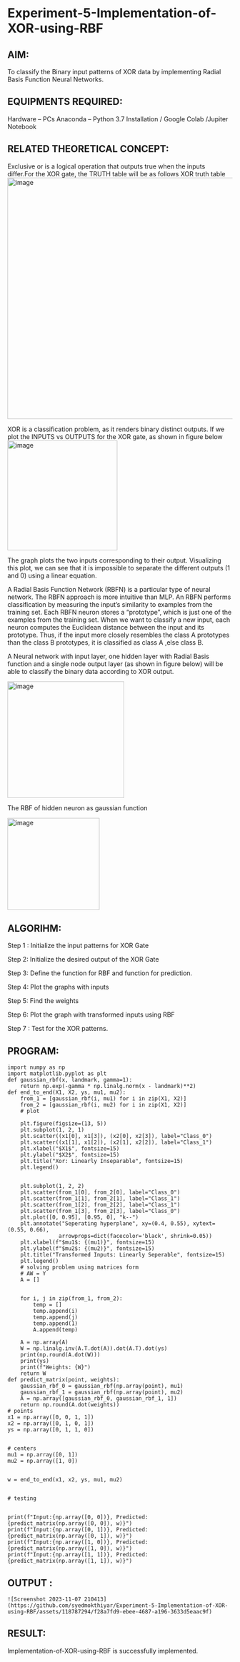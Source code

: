 # Experiment-5-Implementation-of-XOR-using-RBF

## AIM:
  To classify the Binary input patterns of XOR data  by implementing Radial Basis Function Neural Networks.
  
## EQUIPMENTS REQUIRED:

Hardware – PCs
Anaconda – Python 3.7 Installation / Google Colab /Jupiter Notebook

## RELATED THEORETICAL CONCEPT:
Exclusive or is a logical operation that outputs true when the inputs differ.For the XOR gate, the TRUTH table will be as follows
XOR truth table
<img width="541" alt="image" src="https://user-images.githubusercontent.com/112920679/201299438-5d1926f9-25e9-4f20-b392-1c112880ef56.png">

XOR is a classification problem, as it renders binary distinct outputs. If we plot the INPUTS vs OUTPUTS for the XOR gate, as shown in figure below
<img width="246" alt="image" src="https://user-images.githubusercontent.com/112920679/201299568-d9398233-71d8-41b3-8b08-a39d5b95e3f1.png">

The graph plots the two inputs corresponding to their output. Visualizing this plot, we can see that it is impossible to separate the different outputs (1 and 0) using a linear equation.

A Radial Basis Function Network (RBFN) is a particular type of neural network. The RBFN approach is more intuitive than MLP. An RBFN performs classification by measuring the input’s similarity to examples from the training set. Each RBFN neuron stores a “prototype”, which is just one of the examples from the training set. When we want to classify a new input, each neuron computes the Euclidean distance between the input and its prototype. Thus, if the input more closely resembles the class A prototypes than the class B prototypes, it is classified as class A ,else class B.


A Neural network with input layer, one hidden layer with Radial Basis function and a single node output layer (as shown in figure below) will be able to classify the binary data according to XOR output.

<img width="261" alt="image" src="https://user-images.githubusercontent.com/112920679/201300944-5510d7f4-ea0f-45ec-875d-87f463927e9d.png">

The RBF of hidden neuron as gaussian function 

<img width="206" alt="image" src="https://user-images.githubusercontent.com/112920679/201302321-a09f72e9-2352-4f88-838c-3324f6c5f57e.png">


## ALGORIHM:
Step 1 : Initialize the input patterns for XOR Gate

Step 2: Initialize the desired output of the XOR Gate

Step 3: Define the function for RBF and function for prediction.

Step 4: Plot the graphs with inputs

Step 5: Find the weights

Step 6: Plot the graph with transformed inputs using RBF

Step 7 : Test for the XOR patterns.

## PROGRAM:
```
import numpy as np
import matplotlib.pyplot as plt
def gaussian_rbf(x, landmark, gamma=1):
    return np.exp(-gamma * np.linalg.norm(x - landmark)**2)
def end_to_end(X1, X2, ys, mu1, mu2):
    from_1 = [gaussian_rbf(i, mu1) for i in zip(X1, X2)]
    from_2 = [gaussian_rbf(i, mu2) for i in zip(X1, X2)]
    # plot
    
    plt.figure(figsize=(13, 5))
    plt.subplot(1, 2, 1)
    plt.scatter((x1[0], x1[3]), (x2[0], x2[3]), label="Class_0")
    plt.scatter((x1[1], x1[2]), (x2[1], x2[2]), label="Class_1")
    plt.xlabel("$X1$", fontsize=15)
    plt.ylabel("$X2$", fontsize=15)
    plt.title("Xor: Linearly Inseparable", fontsize=15)
    plt.legend()


    plt.subplot(1, 2, 2)
    plt.scatter(from_1[0], from_2[0], label="Class_0")
    plt.scatter(from_1[1], from_2[1], label="Class_1")
    plt.scatter(from_1[2], from_2[2], label="Class_1")
    plt.scatter(from_1[3], from_2[3], label="Class_0")
    plt.plot([0, 0.95], [0.95, 0], "k--")
    plt.annotate("Seperating hyperplane", xy=(0.4, 0.55), xytext=(0.55, 0.66),
                arrowprops=dict(facecolor='black', shrink=0.05))
    plt.xlabel(f"$mu1$: {(mu1)}", fontsize=15)
    plt.ylabel(f"$mu2$: {(mu2)}", fontsize=15)
    plt.title("Transformed Inputs: Linearly Seperable", fontsize=15)
    plt.legend()
    # solving problem using matrices form
    # AW = Y
    A = []


    for i, j in zip(from_1, from_2):
        temp = []
        temp.append(i)
        temp.append(j)
        temp.append(1)
        A.append(temp)
    
    A = np.array(A)
    W = np.linalg.inv(A.T.dot(A)).dot(A.T).dot(ys)
    print(np.round(A.dot(W)))
    print(ys)
    print(f"Weights: {W}")
    return W
def predict_matrix(point, weights):
    gaussian_rbf_0 = gaussian_rbf(np.array(point), mu1)
    gaussian_rbf_1 = gaussian_rbf(np.array(point), mu2)
    A = np.array([gaussian_rbf_0, gaussian_rbf_1, 1])
    return np.round(A.dot(weights))
# points
x1 = np.array([0, 0, 1, 1])
x2 = np.array([0, 1, 0, 1])
ys = np.array([0, 1, 1, 0])


# centers
mu1 = np.array([0, 1])
mu2 = np.array([1, 0])


w = end_to_end(x1, x2, ys, mu1, mu2)


# testing


print(f"Input:{np.array([0, 0])}, Predicted: {predict_matrix(np.array([0, 0]), w)}")
print(f"Input:{np.array([0, 1])}, Predicted: {predict_matrix(np.array([0, 1]), w)}")
print(f"Input:{np.array([1, 0])}, Predicted: {predict_matrix(np.array([1, 0]), w)}")
print(f"Input:{np.array([1, 1])}, Predicted: {predict_matrix(np.array([1, 1]), w)}")

```
## OUTPUT :
    ![Screenshot 2023-11-07 210413](https://github.com/syedmokthiyar/Experiment-5-Implementation-of-XOR-using-RBF/assets/118787294/f28a7fd9-ebee-4687-a196-3633d5eaac9f)


## RESULT:

Implementation-of-XOR-using-RBF is successfully implemented.






